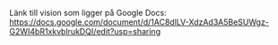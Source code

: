 Länk till vision som ligger på Google Docs: 
https://docs.google.com/document/d/1AC8dlLV-XdzAd3A5BeSUWgz-G2WI4bR1xkvblrukDQI/edit?usp=sharing
